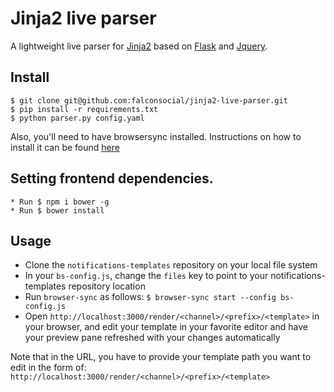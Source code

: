 
# Jinja2 live parser

A lightweight live parser for [Jinja2](http://jinja.pocoo.org/docs/dev/) based on [Flask](http://flask.pocoo.org/) and [Jquery](http://jquery.com/).


## Install

    $ git clone git@github.com:falconsocial/jinja2-live-parser.git
    $ pip install -r requirements.txt
    $ python parser.py config.yaml

Also, you'll need to have browsersync installed. Instructions on how to install it can be found [here](http://www.browsersync.io/#install)

## Setting frontend dependencies.

	* Run $ npm i bower -g
	* Run $ bower install

## Usage

* Clone the `notifications-templates` repository on your local file system
* In your `bs-config.js`, change the `files` key to point to your notifications-templates repository location
* Run `browser-sync` as follows:
    `$ browser-sync start --config bs-config.js`
* Open `http://localhost:3000/render/<channel>/<prefix>/<template>` in your browser, and edit your template in your favorite editor and have your preview pane refreshed with your changes automatically

Note that in the URL, you have to provide your template path you want to edit in the form of: `http://localhost:3000/render/<channel>/<prefix>/<template>`
